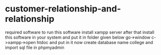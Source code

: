 # customer-relationship-and-relationship
required software to run this software
  install xampp server
  after that install this software in your system
  and put it in folder given below
  go->window c->xampp->open htdoc and put in it
  now create database name college
  and import sql file in phpmyadmin
